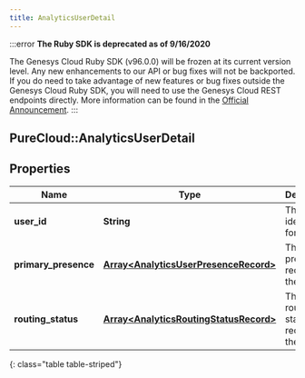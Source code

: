 ```yaml
---
title: AnalyticsUserDetail
---
```


:::error
**The Ruby SDK is deprecated as of 9/16/2020**

The Genesys Cloud Ruby SDK (v96.0.0) will be frozen at its current version level. Any new enhancements to our API or bug fixes will not be backported. If you do need to take advantage of new features or bug fixes outside the Genesys Cloud Ruby SDK, you will need to use the Genesys Cloud REST endpoints directly. More information can be found in the [Official Announcement](https://developer.mypurecloud.com/forum/t/announcement-genesys-cloud-ruby-sdk-end-of-life/8850).
:::


## PureCloud::AnalyticsUserDetail

## Properties

|Name | Type | Description | Notes|
|------------ | ------------- | ------------- | -------------|
| **user_id** | **String** | The identifier for the user | [optional] |
| **primary_presence** | [**Array&lt;AnalyticsUserPresenceRecord&gt;**](AnalyticsUserPresenceRecord.html) | The presence records for the user | [optional] |
| **routing_status** | [**Array&lt;AnalyticsRoutingStatusRecord&gt;**](AnalyticsRoutingStatusRecord.html) | The ACD routing status records for the user | [optional] |
{: class="table table-striped"}


